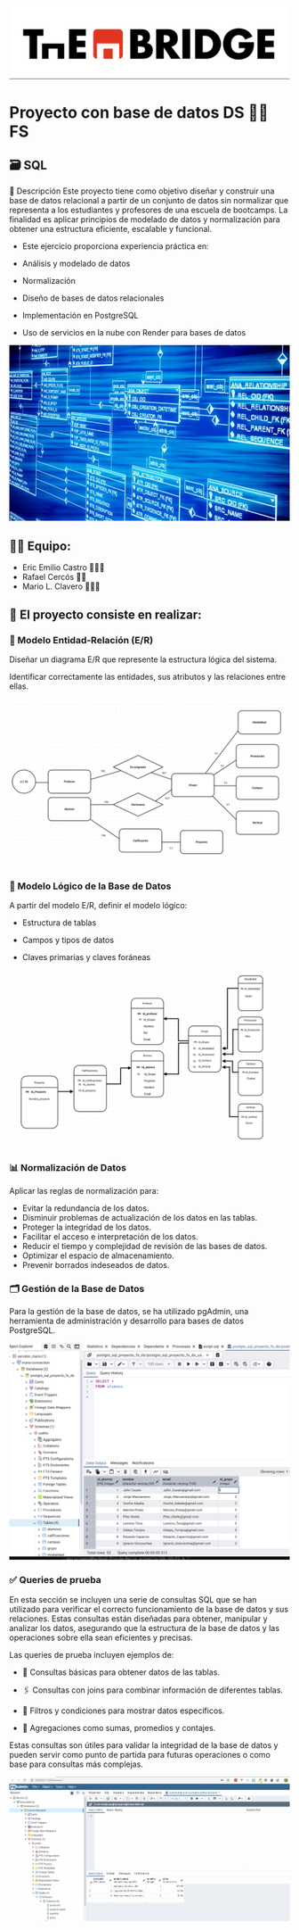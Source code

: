 ![Logo The Bridge](media/logo-the-bridge.png)

# Proyecto con base de datos DS 🤝🏻 FS

## 🗃️ SQL

📑 Descripción
Este proyecto tiene como objetivo diseñar y construir una base de datos relacional a partir de un conjunto de datos sin normalizar que representa a los estudiantes y profesores de una escuela de bootcamps. La finalidad es aplicar principios de modelado de datos y normalización para obtener una estructura eficiente, escalable y funcional.

- Este ejercicio proporciona experiencia práctica en:

- Análisis y modelado de datos

- Normalización

- Diseño de bases de datos relacionales

- Implementación en PostgreSQL

- Uso de servicios en la nube con Render para bases de datos

![Base de datos](media/data-base-img.jpg)

## 💪🏻 Equipo:

- Eric Emilio Castro 🧔🏻‍♀️
- Rafael Cercós 🧒🏻
- Mario L. Clavero 👨🏻‍🦲

## 🔧 El proyecto consiste en realizar:

### 🔗 Modelo Entidad-Relación (E/R)
Diseñar un diagrama E/R que represente la estructura lógica del sistema.

Identificar correctamente las entidades, sus atributos y las relaciones entre ellas.

![Modelo E/R](media/modelo-logico.png)

### 🧠 Modelo Lógico de la Base de Datos
   
A partir del modelo E/R, definir el modelo lógico:

- Estructura de tablas

- Campos y tipos de datos

- Claves primarias y claves foráneas

![Modelo lógico](media/diagrama-relacional-img.png)

### 📊 Normalización de Datos
Aplicar las reglas de normalización para:

- Evitar la redundancia de los datos.
- Disminuir problemas de actualización de los datos en las tablas.
- Proteger la integridad de los datos.
- Facilitar el acceso e interpretación de los datos.
- Reducir el tiempo y complejidad de revisión de las bases de datos.
- Optimizar el espacio de almacenamiento.
- Prevenir borrados indeseados de datos.

### 🗂️ Gestión de la Base de Datos

Para la gestión de la base de datos, se ha utilizado pgAdmin, una herramienta de administración y desarrollo para bases de datos PostgreSQL.

![Interfaz pgadmin4](media/pgadmin-captura.png)

### ✅ Queries de prueba

En esta sección se incluyen una serie de consultas SQL que se han utilizado para verificar el correcto funcionamiento de la base de datos y sus relaciones. Estas consultas están diseñadas para obtener, manipular y analizar los datos, asegurando que la estructura de la base de datos y las operaciones sobre ella sean eficientes y precisas.

Las queries de prueba incluyen ejemplos de:

- 🔎 Consultas básicas para obtener datos de las tablas.

- 🖇️ Consultas con joins para combinar información de diferentes tablas.

- 🧩 Filtros y condiciones para mostrar datos específicos.

- 🤔 Agregaciones como sumas, promedios y contajes.

Estas consultas son útiles para validar la integridad de la base de datos y pueden servir como punto de partida para futuras operaciones o como base para consultas más complejas.

![Consulta pgadmin4](media/gif-pgadmin.gif)
